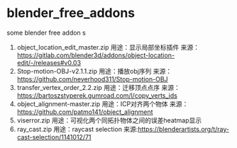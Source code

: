 # blender_free_addons
some blender free addon s
1. object_location_edit_master.zip 用途：显示局部坐标插件 来源：https://gitlab.com/blender3d/addons/object-location-edit/-/releases#v0.03
2. Stop-motion-OBJ-v2.1.1.zip 用途：播放obj序列 来源：https://github.com/neverhood311/Stop-motion-OBJ
3. transfer_vertex_order_2.2.zip 用途：迁移顶点点序 来源：https://bartoszstyperek.gumroad.com/l/copy_verts_ids
4. object_alignment-master.zip 用途：ICP对齐两个物体 来源：https://github.com/patmo141/object_alignment
5. viserror.zip 用途：可视化两个同拓扑物体之间的误差heatmap显示
6. ray_cast.zip 用途：raycast selection 来源:https://blenderartists.org/t/ray-cast-selection/1141012/71
